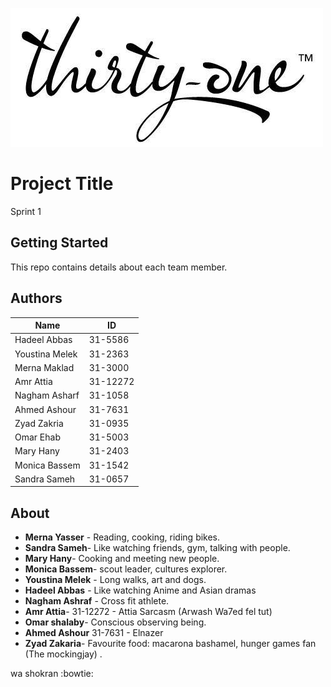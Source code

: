 ![](.\src\assets\my-imgs\logo.jpg)
# Project Title

Sprint 1

## Getting Started

This repo contains details about each team member.


## Authors

| Name         | ID      |
| ------------ | ------- |
| Hadeel Abbas | 31-5586 |
| Youstina Melek | 31-2363 |
| Merna Maklad | 31-3000 |
| Amr Attia | 31-12272 |
| Nagham Asharf | 31-1058 |
| Ahmed Ashour | 31-7631 |
| Zyad Zakria | 31-0935 |
| Omar Ehab | 31-5003 |
| Mary Hany | 31-2403 |
| Monica Bassem | 31-1542 |
| Sandra Sameh | 31-0657 |



## About

* **Merna Yasser** - Reading, cooking, riding bikes.
* **Sandra Sameh**- Like watching friends, gym, talking with people.
* **Mary Hany**- Cooking and meeting new people.
* **Monica Bassem**- scout leader, cultures explorer.
* **Youstina Melek** - Long walks, art and dogs.
* **Hadeel Abbas** - Like watching Anime and Asian dramas
* **Nagham Ashraf** - Cross fit athlete.
* **Amr Attia**- 31-12272 - Attia Sarcasm (Arwash Wa7ed fel tut)
* **Omar shalaby**- Conscious observing being.
* **Ahmed Ashour** 31-7631 - Elnazer
* **Zyad Zakaria**- Favourite food: macarona bashamel, hunger games fan (The mockingjay) .

wa shokran :bowtie: